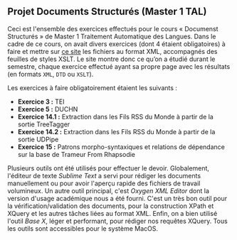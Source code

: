 ## Projet Documents Structurés (Master 1 TAL)

Ceci est l'ensemble des exercices effectués pour le cours « Documenst Structurés » de Master 1 Traitement Automatique des Langues. 
Dans le cadre de ce cours, on avait divers exercices (dont 4 étaient obligatoires) à faire et mettre sur [ce site](http://www.tal.univ-paris3.fr/plurital/travaux-2020-2021/X-DOCSTRUCT-2020-2021-S2/08/site/index.xml) les fichiers au format XML, accompagnés des feuilles de styles XSLT. 
Le site montre donc ce qu’on a étudié durant le semestre, chaque exercice effectué ayant sa propre page avec les résultats (en formats `XML`, `DTD` ou `XSLT`). 

Les exercices à faire obligatoirement étaient les suivants :

- **Exercice 3 :** TEI
- **Exercice 5 :** DUCHN
- **Exercice 14.1 :** Extraction dans les Fils RSS du Monde à partir de la sortie TreeTagger
- **Exercice 14.2 :** Extraction dans les Fils RSS du Monde à partir de la sortie UDPipe
- **Exercice 15 :** Patrons morpho-syntaxiques et relations de dépendance sur la base de Trameur From Rhapsodie

Plusieurs outils ont été utilisés pour effectuer le devoir. Globalement, l'éditeur de texte *Sublime Text* a servi pour rédiger les documents manuellement 
ou pour avoir l'aperçu rapide des fichiers de travail volumineux. Un autre outil principal, c'est *Oxygen XML Editor* dont la version d'usage académique 
nous a été fourni. C'est un très bon outil pour la vérification/validation des documents, pour la construction XPath et XQuery et les autres tâches 
liées au format XML. Enfin, on a bien utilisé l'outil *Base X*, léger et performant, pour rédiger nos requêtes XQuery. Tous les outils sont accessibles 
pour le système MacOS.
